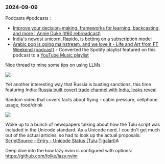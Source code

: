 ### 2024-09-09
Podcasts #podcasts :
* [Improve your decision-making, frameworks for learning, backcasting, and more | Annie Duke (#60 rebroadcast)](https://lnns.co/cNi3_AhdbEU)
* [India's newest unicorn, Rapido, is betting on a subscription model](https://lnns.co/eULrA4K6pCF)
* [Arabic pop is going mainstream, and we love it - Life and Art from FT Weekend (podcast)](https://lnns.co/2floVPbYGXM) - Converted the Spotify playlist featured on this podcast to a [YouTube Music playlist](https://music.youtube.com/playlist?list=PLu_RmAJBNiILFsMteFBxrRU864q9nktqW&si=gupGWoL-rqg4jiN_)

Nice thread to mine some tips on using LLMs

![](https://x.com/simonw/status/1832944559162269990)

Yet another interesting way that Russia is busting sanctions, this time featuring India: [Russia built covert trade channel with India, leaks reveal](https://on.ft.com/3XE4KzC)

Random video that covers facts about flying - cabin pressure, cellphone usage, food/drink

![](https://www.youtube.com/watch?v=vjDYfvPW4mA)

Woke up to a bunch of newspapers talking about how the Tulu script was included in the Unicode standard. As a Unicode nerd, I couldn't get much out of the actual articles, so had to look up the actual proposals: [ScriptSource - Entry - Unicode Status (Tulu-Tigalari)](https://www.scriptsource.org/cms/scripts/page.php?item_id=entry_detail&uid=nsa2qttmyj)A

Deep dive into the how lazy.nvim is configured with options: https://github.com/folke/lazy.nvim